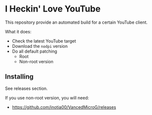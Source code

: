 # I Heckin' Love YouTube

This repository provide an automated build for a certain YouTube client.

What it does:
- Check the latest YouTube target
- Download the `nodpi` version
- Do all default patching
  - Root
  - Non-root version

## Installing

See releases section.

If you use non-root version, you will need:
- https://github.com/inotia00/VancedMicroG/releases
